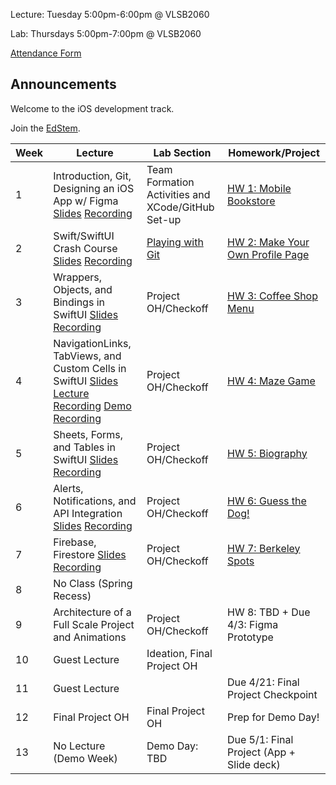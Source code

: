 Lecture: Tuesday 5:00pm-6:00pm @ VLSB2060

Lab: Thursdays 5:00pm-7:00pm @ VLSB2060

[Attendance Form](https://forms.gle/fZcaDStASixSnMiz7)

## Announcements

Welcome to the iOS development track.

Join the [EdStem](https://edstem.org/us/join/cw4Evx).

| Week | Lecture                                                                                                                                                                                                                                                                                                 | Lab Section                                       | Homework/Project                                  |
| ---- | ------------------------------------------------------------------------------------------------------------------------------------------------------------------------------------------------------------------------------------------------------------------------------------------------------- | ------------------------------------------------- | ------------------------------------------------- |
| 1    | Introduction, Git, Designing an iOS App w/ Figma [Slides](https://docs.google.com/presentation/d/1XNysgMNXDp1SQ-brEi6VXpvslDjAaCb-Ff4mEzl97gU/edit?usp=sharing) [Recording](https://youtu.be/EWQUF9ZkVwo)                                                                                               | Team Formation Activities and XCode/GitHub Set-up | [HW 1: Mobile Bookstore](/#/hw/ios/hw1)           |
| 2    | Swift/SwiftUI Crash Course [Slides](https://docs.google.com/presentation/d/195ObUWuP-sX3mCZpxWNBfUz9G0iaAD15yWLk9Zk3zFM/edit?usp=sharing) [Recording](https://youtu.be/e0PlOyde1BM)                                                                                                                     | [Playing with Git](/#/lab/ios/lab1)               | [HW 2: Make Your Own Profile Page](/#/hw/ios/hw2) |
| 3    | Wrappers, Objects, and Bindings in SwiftUI [Slides](https://docs.google.com/presentation/d/17MLVb17e9cwhlZnUGs-vNjXoGlrIfg54Eq_hGKVRO-U/edit?usp=sharing) [Recording](https://youtu.be/hxfpYZUMZnk)                                                                                                     | Project OH/Checkoff                               | [HW 3: Coffee Shop Menu](/#/hw/ios/hw3)           |
| 4    | NavigationLinks, TabViews, and Custom Cells in SwiftUI [Slides](https://docs.google.com/presentation/d/1ySBDc6uDeNfrIbNZDF5xSR4nYzImFHaWZQ5p8fqBKcw/edit?usp=share_link) [Lecture Recording](https://www.youtube.com/watch?v=xegPiD0oaz0) [Demo Recording](https://www.youtube.com/watch?v=MfGAkA8g0Lc) | Project OH/Checkoff                               | [HW 4: Maze Game](/#/hw/ios/hw4)                  |
| 5    | Sheets, Forms, and Tables in SwiftUI [Slides](https://docs.google.com/presentation/d/1zN28rT4tKRx-V4K9JD1kSI_YHk0FDXDYTIzhM1t-_8I/edit?usp=sharing) [Recording](https://youtu.be/xRYu3SiAHFs)                                                                                                           | Project OH/Checkoff                               | [HW 5: Biography](/#/hw/ios/hw5)                  |
| 6    | Alerts, Notifications, and API Integration [Slides](https://docs.google.com/presentation/d/13sQ4lIpJ3fNXQaeC0WOHgqpGyEm8gF10iZLt-p967W8/edit?usp=sharing) [Recording](https://youtu.be/q_ZLHcI6Wow)                                                                                                     | Project OH/Checkoff                               | [HW 6: Guess the Dog!](/#/hw/ios/hw6)             |
| 7    | Firebase, Firestore [Slides](https://docs.google.com/presentation/d/1r-oNpM56royNNyQB8AZX1f3OEuG64L_UD0jq68fmY4E/edit?usp=sharing) [Recording](https://www.youtube.com/watch?v=LjoXQkgP2gs)                                                                                                             | Project OH/Checkoff                               | [HW 7: Berkeley Spots](/#/hw/ios/hw7)             |
| 8    | No Class (Spring Recess)                                                                                                                                                                                                                                                                                |                                                   |                                                   |
| 9    | Architecture of a Full Scale Project and Animations                                                                                                                                                                                                                                                     | Project OH/Checkoff                               | HW 8: TBD + Due 4/3: Figma Prototype              |
| 10   | Guest Lecture                                                                                                                                                                                                                                                                                           | Ideation, Final Project OH                        |                                                   |
| 11   | Guest Lecture                                                                                                                                                                                                                                                                                           |                                                   | Due 4/21: Final Project Checkpoint                |
| 12   | Final Project OH                                                                                                                                                                                                                                                                                        | Final Project OH                                  | Prep for Demo Day!                                |
| 13   | No Lecture (Demo Week)                                                                                                                                                                                                                                                                                  | Demo Day: TBD                                     | Due 5/1: Final Project (App + Slide deck)         |
